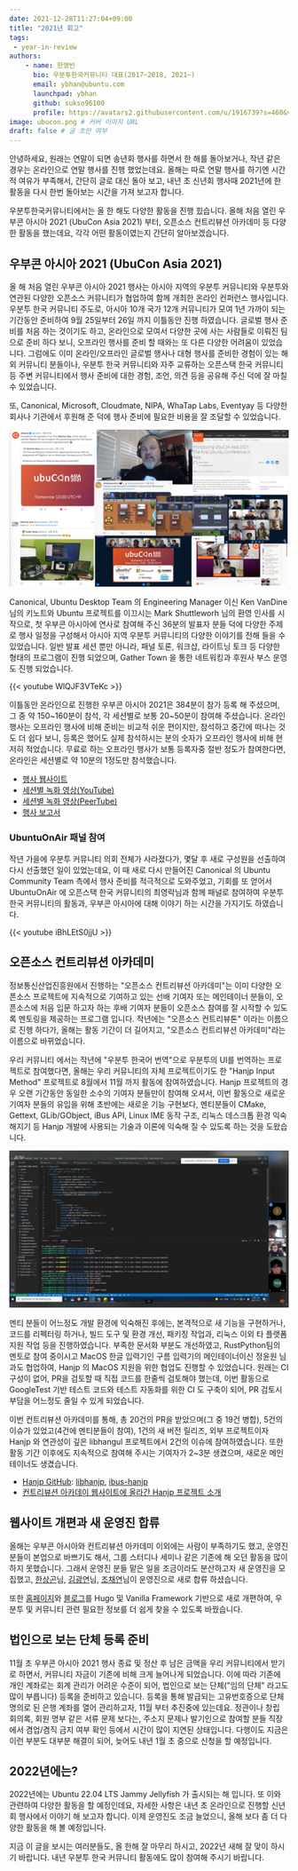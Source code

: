 ```yaml
---
date: 2021-12-28T11:27:04+09:00
title: "2021년 회고"
tags:
 - year-in-review
authors:
    - name: 한영빈
      bio: 우분투한국커뮤니티 대표(2017~2018, 2021~)
      email: ybhan@ubuntu.com
      launchpad: ybhan
      github: sukso96100
      profile: https://avatars2.githubusercontent.com/u/1916739?s=460&v=4
image: ubucon.png # 커버 이미지 URL
draft: false # 글 초안 여부
---
```


안녕하세요, 원래는 연말이 되면 송년회 행사를 하면서 한 해를 돌아보거나, 작년 같은 경우는 온라인으로 연말 행사를 진행 했었는데요.
올해는 따로 연말 행사를 하기엔 시간적 여유가 부족해서, 간단히 글로 대신 돌아 보고, 내년 초 신년회 행사때 2021년에 한 활동을 다시 한번 돌아보는 시간을 가져 보고자 합니다.

우분투한국커뮤니티에서는 올 한 해도 다양한 활동을 진행 힜습니다. 올해 처음 열린 우부콘 아시아 2021 (UbuCon Asia 2021) 부터, 오픈소스 컨트리뷰션 아카데미 등 다양한 활동을 했는데요, 각각 어떤 활동이였는지 간단히 알아보겠습니다.

## 우부콘 아시아 2021 (UbuCon Asia 2021)
올 해 처음 열린 우부콘 아시아 2021 행사는 아시아 지역의 우분투 커뮤니티와 우분투와 연관된 다양한 오픈소스 커뮤니티가 협업하여 함께 개최한 온라인 컨퍼런스 행사입니다. 우분투 한국 커뮤니티 주도로, 아시아 10개 국가 12개 커뮤니티가 모여 1년 가까이 되는 기간동안 준비하여 9월 25일부터 26일 까지 이틀동안 진행 하였습니다. 글로벌 행사 준비를 처음 하는 것이기도 하고, 온라인으로 모여서 다양한 곳에 사는 사람들로 이뤄진 팀으로 준비 하다 보니, 오프라인 행사를 준비 할 때와는 또 다른 다양한 어려움이 있었습니다. 그럼에도 이미 온라인/오프라인 글로벌 행사나 대형 행사를 준비한 경험이 있는 해외 커뮤니티 분들이나, 우분투 한국 커뮤니티와 자주 교류하는 오픈스택 한국 커뮤니티 등 주변 커뮤니티에서 행사 준비에 대한 경험, 조언, 의견 등을 공유해 주신 덕에 잘 마칠 수 있었습니다.

또, Canonical, Microsoft, Cloudmate, NIPA, WhaTap Labs, Eventyay 등 다양한 회사나 기관에서 후원해 준 덕에 행사 준비에 필요한 비용을 잘 조달할 수 있었습니다. 

![](ubucon.png)

Canonical, Ubuntu Desktop Team 의 Engineering Manager 이신 Ken VanDine 님의 키노트와 Ubuntu 프로젝트를 이끄시는 Mark Shuttleworh 님의 환영 인사를 시작으로, 첫 우부콘 아시아에 연사로 참여해 주신 36분의 발표자 분들 덕에 다양한 주제로 행사 일정을 구성해서 아시아 지역 우분투 커뮤니티의 다양한 이야기를 전해 들을 수 있었습니다.
일반 발표 세션 뿐만 아니라, 패널 토론, 워크샵, 라이트닝 토크 등 다양한 형태의 프로그램이 진행 되었으며, Gather Town 을 통한 네트워킹과 후원사 부스 운영도 진행 되었습니다.

{{< youtube WlQJF3VTeKc >}}

이틀동안 온라인으로 진행한 우부콘 아시아 2021은 384분이 참가 등록 해 주셨으며, 그 중 약 150~160분이 참석, 각 세션별로 보통 20~50분이 참여해 주셨습니다. 온라인 행사는 오프라인 행사에 비해 준비는 비교적 쉬운 편이지만, 참석하고 중간에 떠나는 것도 더 쉽다 보니, 등록은 했어도 실제 참석하시는 분의 숫자가 오프라인 행사에 비해 현저히 적었습니다. 무료로 하는 오프라인 행사가 보통 등록자중 절반 정도가 참여한다면, 온라인은 세션별로 약 10분의 1정도만 참석했습니다.

- [행사 웹사이트](https://2021.ubucon.asia)
- [세션별 녹화 영상(YouTube)](https://www.youtube.com/playlist?list=PLr8g8zdbZAgFp5iEKM7nm6RJE3uruQ5GK)
- [세션별 녹화 영상(PeerTube)](https://peertube.linuxrocks.online/w/p/1b2LE8cTPD9KYXJHcJZSgz)
- [행사 보고서](https://2021.ubucon.asia/news/2021-12-01-ubucon-asia-2021-final-report/)

### UbuntuOnAir 패널 참여
작년 가을에 우분투 커뮤니티 의회 전체가 사라졌다가, 몇달 후 새로 구성원을 선출하여 다시 선출했던 일이 있었는데요, 이 때 새로 다시 만들어진 Canonical 의 Ubuntu Community Team 측에서 행사 준비를 적극적으로 도와주었고, 기회를 또 얻어서 UbuntuOnAir 에 오픈스택 한국 커뮤니티의 최영락님과 함께 패널로 참여하여 우분투 한국 커뮤니티의 활동과, 우부콘 아시아에 대해 이야기 하는 시간을 가지기도 하였습니다.

{{< youtube iBhLEtS0jjU >}}

## 오픈소스 컨트리뷰션 아카데미
정보통신산업진흥원에서 진행하는 "오픈소스 컨트리뷰션 아카데미"는 이미 다양한 오픈소스 프로젝트에 지속적으로 기여하고 있는 선배 기여자 또는 메인테이너 분들이, 오픈소스에 처음 입문 하고자 하는 후배 기여자 분들이 오픈소스 참여를 잘 시작할 수 있도록 멘토링을 제공하는 프로그램 입니다. 작년에는 "오픈소스 컨트리뷰톤" 이라는 이름으로 진행 하다가, 올해는 활동 기간이 더 길어지고, "오픈소스 컨트리뷰션 아카데미"라는 이름으로 바뀌었습니다.

우리 커뮤니티 에서는 작년에 "우분투 한국어 번역"으로 우분투의 UI를 번역하는 프로젝트로 참여했다면, 올해는 우리 커뮤니티의 자체 프로젝트이기도 한 "Hanjp Input Method" 프로젝트로 8월에서 11월 까지 활동에 참여하였습니다. Hanjp 프로젝트의 경우 오랜 기간동안 동일한 소수의 기여자 분들만이 참여해 오셔서, 이번 활동으로 새로운 기여자 분들의 유입을 위해 초반에는 새로운 기능 구현보다, 멘티분들이 CMake, Gettext, GLib/GObject, iBus API, Linux IME 동작 구조, 리눅스 데스크톱 환경 익숙해지기 등 Hanjp 개발에 사용되는 기술과 이론에 익숙해 질 수 있도록 하는 것을 도왔습니다. 

![](hanjp.png)

멘티 분들이 어느정도 개발 환경에 익숙해진 후에는, 본격적으로 새 기능을 구현하거나, 코드를 리펙터링 하거나, 빌드 도구 및 환경 개선, 패키징 작업과, 리눅스 이외 타 플랫폼 지원 작업 등을 진행하였습니다. 부족한 문서화 부분도 개선하였고, RustPython팀의 멘토로 참여 중이시고 MacOS 한글 입력기인 구름 입력기의 메인테이너이신 정윤원 님과도 협업하여, Hanjp 의 MacOS 지원을 위한 협업도 진행할 수 있었습니다. 원래는 CI 구성이 없어, PR을 검토할 때 직접 코드를 한줄씩 검토해야 했는데, 이번 활동으로 GoogleTest 기반 테스트 코드와 테스트 자동화를 위한 CI 도 구축이 되어, PR 검토시 부담을 어느정도 줄일 수 있게 되었습니다.

이번 컨트리뷰션 아카데미를 통해, 총 20건의 PR을 받았으며(그 중 19건 병합), 5건의 이슈가 있었고(4건에 멘티분들이 참여), 1건의 새 버전 릴리즈, 외부 프로젝트이자 Hanjp 와 연관성이 깊은 libhangul 프로젝트에서 2건의 이슈에 참여하였습니다. 또한 활동 기간 이후에도 지속적으로 참여해 주시는 기여자가 2~3분 생겼으며, 새로운 메인테이너도 생겼습니다.

- [Hanjp GitHub](https://github.com/Hanjp-IM): [libhanjp](https://github.com/Hanjp-IM/libhanjp), [ibus-hanjp](https://github.com/Hanjp-IM/ibus-hanjp)
- [컨트리뷰션 아카데이 웹사이트에 올라간 Hanjp 프로젝트 소개](https://www.oss.kr/contribution_academy_project/show/6cb955f0-7f19-4e10-80f3-c41c8601b91b)

## 웹사이트 개편과 새 운영진 합류
올해는 우부콘 아시아와 컨트리뷰션 아카데미 이외에는 사람이 부족하기도 했고, 운영진 분들이 본업으로 바쁘기도 해서, 그룹 스터디나 세미나 같은 기존에 해 오던 활동을 많이 하지 못했습니다. 그래서 운영진 분들 맡은 일을 조금이라도 분산하고자 새 운영진을 모집했고, [한상곤](https://launchpad.net/~sigmadream)님, [김광연](https://launchpad.net/~horary)님, [조채연](https://launchpad.net/~stoutcho21)님이 운영진으로 새로 합류 하셨습니다.

또한 [홈페이지](https://ubuntu-kr.org)와 [블로그](https://blog.ubuntu-kr.org)를 Hugo 및 Vanilla Framework 기반으로 새로 개편하여, 우분투 및 커뮤니티 관련 필요한 정보를 더 쉽게 찾을 수 있도록 바꿨습니다. 

## 법인으로 보는 단체 등록 준비
11월 초 우부콘 아시아 2021 행사 종료 및 정산 후 남은 금액을 우리 커뮤니티에서 받기로 하면서, 커뮤니티 자금이 기존에 비해 크게 늘어나게 되었습니다. 이에 따라 기존에 개인 계좌로는 회계 관리가 어려운 수준이 되어, 법인으로 보는 단체("임의 단체" 라고도 많이 부릅니다) 등록을 준비하고 있습니다. 등록을 통해 발급되는 고유번호증으로 단체 명의로 된 은행 계좌를 열어 관리하고자, 11월 부터 추진중에 있는데요. 정관이나 창립 회의록, 회원 명부 같은 서류 문제 보다는, 주소지 문제나 발기인으로 참여할 분들 직장에서 겸업/겸직 금지 여부 확인 등에서 시간이 많이 지연된 상태입니다. 다행이도 지금은 이런 부분도 대부분 해결이 되어, 늦어도 내년 1월 초 중으로 신청을 할 예정입니다.

## 2022년에는?
2022년에는 Ubuntu 22.04 LTS Jammy Jellyfish 가 출시되는 해 입니다. 또 이와 관련하여 다양한 활동을 할 예정인데요, 자세한 사항은 내년 초 온라인으로 진행할 신년회 행사에서 이야기 해 보고자 합니다. 이제 운영진도 조금 늘었으니, 올해 보다 좀 더 다양한 활동을 해 볼 예정입니다.

지금 이 글을 보시는 여러분들도, 올 한해 잘 마무리 하시고, 2022년 새해 잘 맞이 하시기 바랍니다. 내년 우분투 한국 커뮤니티 활동에도 많이 참여해 주시기 바랍니다.

